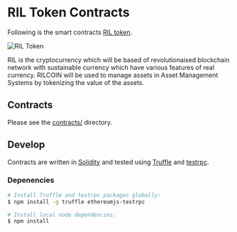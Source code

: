 # RIL Token Contracts

Following is the smart contracts [RIL token].

![RIL Token](logo.png)

RIL is the cryptocurrency which will be based of revolutionaised blockchain network with sustainable currency which have
various features of real currency. RILCOIN will be used to manage assets in Asset Management Systems by tokenizing the
value of the assets.

## Contracts

Please see the [contracts/](contracts) directory.

## Develop

Contracts are written in [Solidity][solidity] and tested using [Truffle][truffle] and [testrpc][testrpc].

### Depenencies

```bash
# Install Truffle and testrpc packages globally:
$ npm install -g truffle ethereumjs-testrpc

# Install local node dependencies:
$ npm install
```



[ril token]: https://rilcoin.io
[ethereum]: https://www.ethereum.org/

[solidity]: https://solidity.readthedocs.io/en/develop/
[truffle]: http://truffleframework.com/
[testrpc]: https://github.com/ethereumjs/testrpc



